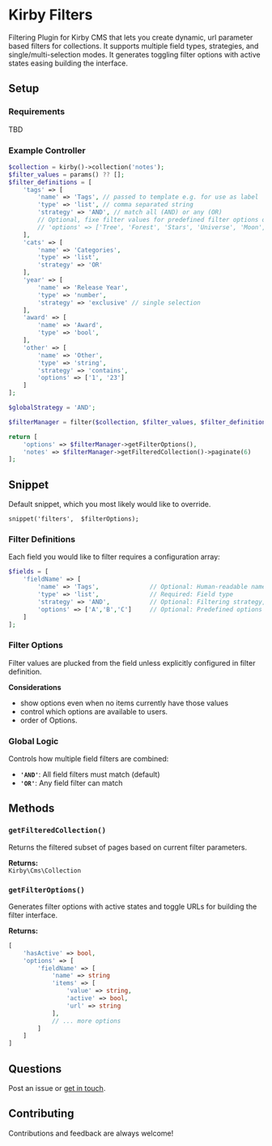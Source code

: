 # Kirby Filters

Filtering Plugin for Kirby CMS that lets you create dynamic, url parameter based filters for collections. It supports multiple field types, strategies, and single/multi-selection modes. It generates toggling filter options with active states easing building the interface.

## Setup

### Requirements
TBD

### Example Controller
```php
$collection = kirby()->collection('notes');
$filter_values = params() ?? [];
$filter_definitions = [
    'tags' => [
        'name' => 'Tags', // passed to template e.g. for use as label
        'type' => 'list', // comma separated string
        'strategy' => 'AND', // match all (AND) or any (OR)
        // Optional, fixe filter values for predefined filter options otherwise plucked from field.
        // 'options' => ['Tree', 'Forest', 'Stars', 'Universe', 'Moon', 'Water']
    ],
    'cats' => [
        'name' => 'Categories',
        'type' => 'list',
        'strategy' => 'OR'
    ],
    'year' => [
        'name' => 'Release Year',
        'type' => 'number',
        'strategy' => 'exclusive' // single selection
    ],
    'award' => [
        'name' => 'Award',
        'type' => 'bool',
    ],
    'other' => [
        'name' => 'Other',
        'type' => 'string',
        'strategy' => 'contains',
        'options' => ['1', '23']
    ]
];

$globalStrategy = 'AND';

$filterManager = filter($collection, $filter_values, $filter_definitions, $globalStrategy);

return [
    'options' => $filterManager->getFilterOptions(),
    'notes' => $filterManager->getFilteredCollection()->paginate(6)
];
```

## Snippet
Default snippet, which you most likely would like to override.  
```
snippet('filters',  $filterOptions);
```

### Filter Definitions

Each field you would like to filter requires a configuration array:

```php
$fields = [
    'fieldName' => [
        'name' => 'Tags',              // Optional: Human-readable name, passed to template
        'type' => 'list',              // Required: Field type
        'strategy' => 'AND',           // Optional: Filtering strategy, defaults to TBD
        'options' => ['A','B','C']     // Optional: Predefined options instead of plucking from field.
    ]
];
```

### Filter Options

Filter values are plucked from the field unless explicitly configured in filter definition.

**Considerations**  
* show options even when no items currently have those values  
* control which options are available to users.  
* order of Options. 

### Global Logic

Controls how multiple field filters are combined:

- **`'AND'`**: All field filters must match (default)
- **`'OR'`**: Any field filter can match

## Methods

### `getFilteredCollection()`

Returns the filtered subset of pages based on current filter parameters.

**Returns:**  
`Kirby\Cms\Collection`

### `getFilterOptions()`

Generates filter options with active states and toggle URLs for building the filter interface.

**Returns:**  
```php
[   
    'hasActive' => bool, 
    'options' => [  
        'fieldName' => [  
            'name' => string 
            'items' => [  
                'value' => string,  
                'active' => bool,
                'url' => string
            ],  
            // ... more options  
        ]  
    ]  
]  
```

## Questions
Post an issue or [get in touch](mailto:dev@alextolar.net).

## Contributing
Contributions and feedback are always welcome!
